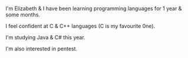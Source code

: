 I'm Elizabeth & I have been learning programming languages for 1 year & some months.


I feel confident at C & C++ languages (C is my favourite 0ne).


I'm studying Java & C# this year.


I'm also interested in pentest.

<!--
**ellyzabe8/ellyzabe8** is a ✨ _special_ ✨ repository because its `README.md` (this file) appears on your GitHub profile.

Here are some ideas to get you started:

- 🔭 I’m currently working on ...
🌱 I’m currently learning C# & Java
- 👯 I’m looking to collaborate on ...
- 🤔 I’m looking for help with ...
- 💬 Ask me about ...
- 📫 How to reach me: ...
- 😄 Pronouns: ...
- ⚡ Fun fact: ...
-->
